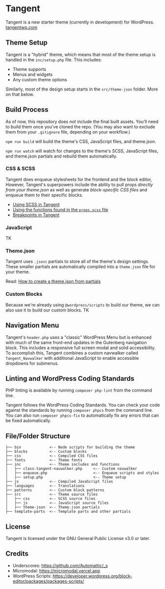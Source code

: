 # Tangent

Tangent is a new starter theme (currently in development) for WordPress.
[tangentwp.com](https://tangentwp.com)

## Theme Setup

Tangent is a "hybrid" theme, which means that most of the theme setup is handled in the `inc/setup.php` file. This includes:

- Theme supports
- Menus and widgets
- Any custom theme options

Similarly, most of the design setup starts in the `src/theme-json` folder. More on that below.

## Build Process

As of now, this repository does _not_ include the final built assets. You'll need to build them once you've cloned the repo. (You may also want to exclude them from your `.gitignore` file, depending on your workflow.)

`npm run build` will build the theme's CSS, JavaScript files, and theme.json.

`npm run watch` will watch for changes to the theme's SCSS, JavaScript files, and theme.json partials and rebuild them automatically.

### CSS & SCSS

Tangent does enqueue stylesheets for the frontend and the block editor, However, Tangent's superpowers include the ability to pull props _directly from your theme.json_ as well as generate _block-specific CSS files_ and enqueue them to their specific blocks. 

- [Using SCSS in Tangent](https://github.com/understrap/tangent/tree/develop/src/scss#readme)
- [Using the functions found in the `props.scss` file](https://github.com/understrap/tangent/blob/develop/src/scss/abstracts/props.md)
- [Breakpoints in Tangent](https://github.com/understrap/tangent/blob/develop/src/scss/abstracts/breakpoints.md)

### JavaScript

TK

### Theme.json

Tangent uses `.jsonc` partials to store all of the theme's design settings. These smaller partials are automatically compiled into a `theme.json` file for your theme.

Read: [How to create a theme.json from partials](https://github.com/understrap/tangent/tree/develop/src/theme-json#readme)

### Custom Blocks

Because we're already using `@wordpress/scripts` to build our theme, we can also use it to build our custom blocks. TK

## Navigation Menu

Tangent's `header.php` uses a "classic" WordPress Menu but is enhanced with much of the same front-end updates in the Gutenberg navigation block. This includes a responsive full screen modal and solid accessibility. To accomplish this, Tangent combines a custom navwalker called `Tangent_Navwalker` with additional JavaScript to enable accessible dropdowns for submenus.

## Linting and WordPress Coding Standards

PHP linting is available by running `composer php-lint` from the command line.

Tangent follows the WordPress Coding Standards. You can check your code against the standards by running `composer phpcs` from the command line. You can also run `composer phpcs-fix` to automatically fix any errors that can be fixed automatically. 


## File/Folder Structure

```
├── bin 			<-- Node scripts for building the theme
├── blocks 			<-- Custom blocks
├── css 			<-- Compiled CSS files
├── fonts			<-- Theme fonts
├── inc				<-- Theme includes and functions
│   ├── class-tangent-navwalker.php		<-- Custom navwalker
│   ├── enqueue.php						<-- Enqueue scripts and styles
│   ├── setup.php						<-- Theme setup
├── js				<-- Compiled JavaScript files
├── languages 		<-- Translations
├── patterns 		<-- Custom block patterns
├── src				<-- Theme source files
│   ├── css 		<-- SCSS source files
│   ├── js			<-- JavaScript source files
│   ├── theme-json	<-- Theme.json partials
├── template-parts	<-- Template parts and other partials
```

## License

Tangent is licensed under the GNU General Public License v3.0 or later.

## Credits

- Underscores: https://github.com/Automattic/_s
- Micromodal: https://micromodal.vercel.app
- WordPress Scripts: https://developer.wordpress.org/block-editor/packages/packages-scripts/